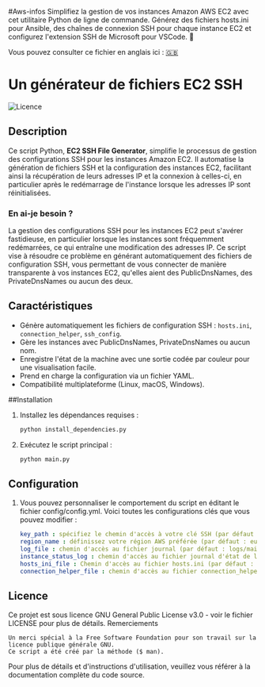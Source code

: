 #Aws-infos
Simplifiez la gestion de vos instances Amazon AWS EC2 avec cet utilitaire Python de ligne de commande. Générez des fichiers hosts.ini pour Ansible, des chaînes de connexion SSH pour chaque instance EC2 et configurez l'extension SSH de Microsoft pour VSCode. 🚀

Vous pouvez consulter ce fichier en anglais ici : [🇬🇧](https://github.com/Mohamed-Benguerraiche/aws-infos)

# Un générateur de fichiers EC2 SSH

![Licence](https://img.shields.io/badge/license-GNU%20GPL%20v3-blue)

## Description

Ce script Python, **EC2 SSH File Generator**, simplifie le processus de gestion des configurations SSH pour les instances Amazon EC2. Il automatise la génération de fichiers SSH et la configuration des instances EC2, facilitant ainsi la récupération de leurs adresses IP et la connexion à celles-ci, en particulier après le redémarrage de l'instance lorsque les adresses IP sont réinitialisées.

### En ai-je besoin ?

La gestion des configurations SSH pour les instances EC2 peut s'avérer fastidieuse, en particulier lorsque les instances sont fréquemment redémarrées, ce qui entraîne une modification des adresses IP. Ce script vise à résoudre ce problème en générant automatiquement des fichiers de configuration SSH, vous permettant de vous connecter de manière transparente à vos instances EC2, qu'elles aient des PublicDnsNames, des PrivateDnsNames ou aucun des deux.

## Caractéristiques

- Génère automatiquement les fichiers de configuration SSH : `hosts.ini`, `connection_helper`, `ssh_config`.
- Gère les instances avec PublicDnsNames, PrivateDnsNames ou aucun nom.
- Enregistre l'état de la machine avec une sortie codée par couleur pour une visualisation facile.
- Prend en charge la configuration via un fichier YAML.
- Compatibilité multiplateforme (Linux, macOS, Windows).

##Installation

1. Installez les dépendances requises :

   ```bash
   python install_dependencies.py

2. Exécutez le script principal :
    ```bash
    python main.py

## Configuration

1. Vous pouvez personnaliser le comportement du script en éditant le fichier config/config.yml. Voici toutes les configurations clés que vous pouvez modifier :

    ```yaml
    key_path : spécifiez le chemin d'accès à votre clé SSH (par défaut : .ssh/aws.pem).
    region_name : définissez votre région AWS préférée (par défaut : eu-west-3).
    log_file : chemin d'accès au fichier journal (par défaut : logs/main_log.log).
    instance_status_log : chemin d'accès au fichier journal d'état de l'instance (par défaut : logs/instance_status.log).
    hosts_ini_file : Chemin d'accès au fichier hosts.ini (par défaut : files/hosts.ini).
    connection_helper_file : chemin d'accès au fichier connection_helper (par défaut : files/connection_helper).


## Licence

Ce projet est sous licence GNU General Public License v3.0 - voir le fichier LICENSE pour plus de détails.
Remerciements

    Un merci spécial à la Free Software Foundation pour son travail sur la licence publique générale GNU.
    Ce script a été créé par la méthode ($ man).

Pour plus de détails et d'instructions d'utilisation, veuillez vous référer à la documentation complète du code source.